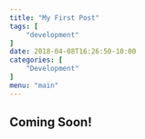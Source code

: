 ```yaml
---
title: "My First Post"
tags: [
    "development"
]
date: 2018-04-08T16:26:50-10:00
categories: [
    "Development"
]
menu: "main"
---
```


## Coming Soon!

